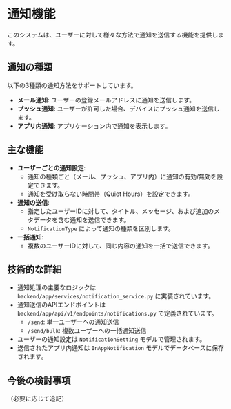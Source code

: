 # 通知機能

このシステムは、ユーザーに対して様々な方法で通知を送信する機能を提供します。

## 通知の種類

以下の3種類の通知方法をサポートしています。

*   **メール通知**: ユーザーの登録メールアドレスに通知を送信します。
*   **プッシュ通知**: ユーザーが許可した場合、デバイスにプッシュ通知を送信します。
*   **アプリ内通知**: アプリケーション内で通知を表示します。

## 主な機能

*   **ユーザーごとの通知設定**:
    *   通知の種類ごと（メール、プッシュ、アプリ内）に通知の有効/無効を設定できます。
    *   通知を受け取らない時間帯（Quiet Hours）を設定できます。
*   **通知の送信**:
    *   指定したユーザーIDに対して、タイトル、メッセージ、および追加のメタデータを含む通知を送信できます。
    *   `NotificationType` によって通知の種類を区別します。
*   **一括通知**:
    *   複数のユーザーIDに対して、同じ内容の通知を一括で送信できます。

## 技術的な詳細

*   通知処理の主要なロジックは `backend/app/services/notification_service.py` に実装されています。
*   通知送信のAPIエンドポイントは `backend/app/api/v1/endpoints/notifications.py` で定義されています。
    *   `/send`: 単一ユーザーへの通知送信
    *   `/send/bulk`: 複数ユーザーへの一括通知送信
*   ユーザーの通知設定は `NotificationSetting` モデルで管理されます。
*   送信されたアプリ内通知は `InAppNotification` モデルでデータベースに保存されます。

## 今後の検討事項

（必要に応じて追記）
